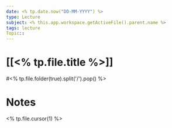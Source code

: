 ```yaml
---
date: <% tp.date.now("DD-MM-YYYY") %>
type: Lecture
subject: <% this.app.workspace.getActiveFile().parent.name %>
tags: lecture
Topic:: 
---
```

# [[<% tp.file.title %>]]
#<% tp.file.folder(true).split('/').pop() %>
# Notes

<% tp.file.cursor(1) %>

